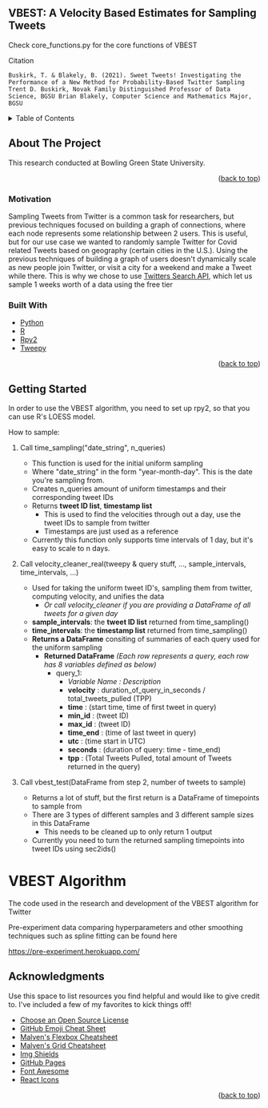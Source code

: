 ## VBEST: A Velocity Based Estimates for Sampling Tweets

Check core_functions.py for the core functions of VBEST

Citation

`
Buskirk, T. & Blakely, B. (2021). Sweet Tweets! Investigating the Performance of a New Method for Probability-Based Twitter Sampling Trent D. Buskirk, Novak Family Distinguished Professor of Data Science, BGSU Brian Blakely, Computer Science and Mathematics Major, BGSU
`

<!-- TABLE OF CONTENTS -->
<details>
  <summary>Table of Contents</summary>
  <ol>
    <li>
      <a href="#about-the-project">About The Project</a>
      <ul>
        <li><a href="#built-with">Built With</a></li>
      </ul>
    </li>
    <li>
      <a href="#getting-started">Getting Started</a>
      <ul>
        <li><a href="#prerequisites">Prerequisites</a></li>
        <li><a href="#installation">Installation</a></li>
      </ul>
    </li>
    <li><a href="#usage">Usage</a></li>
    <li><a href="#roadmap">Roadmap</a></li>
    <li><a href="#contributing">Contributing</a></li>
    <li><a href="#license">License</a></li>
    <li><a href="#contact">Contact</a></li>
    <li><a href="#acknowledgments">Acknowledgments</a></li>
  </ol>
</details>



<!-- ABOUT THE PROJECT -->
## About The Project

This research conducted at Bowling Green State University. 

<p align="right">(<a href="#top">back to top</a>)</p>

### Motivation

Sampling Tweets from Twitter is a common task for researchers, but previous techniques focused on building a graph of connections, where each node represents some relationship between 2 users. This is useful, but for our use case we wanted to randomly sample Twitter for Covid related Tweets based on geography (certain cities in the U.S.). Using the previous techniques of building a graph of users doesn't dynamically scale as new people join Twitter, or visit a city for a weekend and make a Tweet while there. This is why we chose to use [Twitters Search API](https://developer.twitter.com/en/docs/twitter-api/v1/tweets/search/api-reference/get-search-tweets), which let us sample 1 weeks worth of a data using the free tier




### Built With

* [Python](https://www.python.org/)
* [R](https://www.r-project.org/)
* [Rpy2](https://rpy2.github.io/)
* [Tweepy](https://www.tweepy.org/)


<p align="right">(<a href="#top">back to top</a>)</p>



<!-- GETTING STARTED -->
## Getting Started

In order to use the VBEST algorithm, you need to set up rpy2, so that you can use R's LOESS model. 

How to sample:

1. Call time_sampling("date_string", n_queries) 
    * This function is used for the initial uniform sampling
    * Where "date_string" in the form "year-month-day". This is the date you're sampling from.
    * Creates n_queries amount of uniform timestamps and their corresponding tweet IDs
    * Returns **tweet ID list**, **timestamp list**
        * This is used to find the velocities through out a day, use the tweet IDs to sample from twitter
        * Timestamps are just used as a reference
    * Currently this function only supports time intervals of 1 day, but it's easy to scale to n days.
   
2. Call velocity_cleaner_real(tweepy & query stuff, ...,  sample_intervals, time_intervals, ...)
    * Used for taking the uniform tweet ID's, sampling them from twitter, computing velocity, and unifies the data
      * *Or call velocity_cleaner if you are providing a DataFrame of all tweets for a given day*
    * **sample_intervals**: the **tweet ID list** returned from time_sampling()
    * **time_intervals**: the **timestamp list** returned from time_sampling()
    * **Returns a DataFrame** consiting of summaries of each query used for the uniform sampling
        * **Returned DataFrame** *(Each row represents a query, each row has 8 variables defined as below)*
            * query_1:
              * *Variable Name : Description*
              * **velocity** : duration_of_query_in_seconds / total_tweets_pulled (TPP) 
              * **time** : (start time, time of first tweet in query)
              * **min_id** : (tweet ID)
              * **max_id** : (tweet ID)
              * **time_end** : (time of last tweet in query)
              * **utc** : (time start in UTC)
              * **seconds** : (duration of query: time - time_end)
              * **tpp** : (Total Tweets Pulled, total amount of Tweets returned in the query)
 
3. Call vbest_test(DataFrame from step 2, number of tweets to sample)
   * Returns a lot of stuff, but the first return is a DataFrame of timepoints to sample from
   * There are 3 types of different samples and 3 different sample sizes in this DataFrame
      * This needs to be cleaned up to only return 1 output
   * Currently you need to turn the returned sampling timepoints into tweet IDs using sec2ids()
    


# VBEST Algorithm
 The code used in the research and development of the VBEST algorithm for Twitter

Pre-experiment data comparing hyperparameters and other smoothing techniques such as spline fitting can be found here

https://pre-experiment.herokuapp.com/


<!-- ACKNOWLEDGMENTS -->
## Acknowledgments

Use this space to list resources you find helpful and would like to give credit to. I've included a few of my favorites to kick things off!

* [Choose an Open Source License](https://choosealicense.com)
* [GitHub Emoji Cheat Sheet](https://www.webpagefx.com/tools/emoji-cheat-sheet)
* [Malven's Flexbox Cheatsheet](https://flexbox.malven.co/)
* [Malven's Grid Cheatsheet](https://grid.malven.co/)
* [Img Shields](https://shields.io)
* [GitHub Pages](https://pages.github.com)
* [Font Awesome](https://fontawesome.com)
* [React Icons](https://react-icons.github.io/react-icons/search)

<p align="right">(<a href="#top">back to top</a>)</p>



<!-- MARKDOWN LINKS & IMAGES -->
<!-- https://www.markdownguide.org/basic-syntax/#reference-style-links -->
[contributors-shield]: https://img.shields.io/github/contributors/othneildrew/Best-README-Template.svg?style=for-the-badge
[contributors-url]: https://github.com/othneildrew/Best-README-Template/graphs/contributors
[forks-shield]: https://img.shields.io/github/forks/othneildrew/Best-README-Template.svg?style=for-the-badge
[forks-url]: https://github.com/othneildrew/Best-README-Template/network/members
[stars-shield]: https://img.shields.io/github/stars/othneildrew/Best-README-Template.svg?style=for-the-badge
[stars-url]: https://github.com/othneildrew/Best-README-Template/stargazers
[issues-shield]: https://img.shields.io/github/issues/othneildrew/Best-README-Template.svg?style=for-the-badge
[issues-url]: https://github.com/othneildrew/Best-README-Template/issues
[license-shield]: https://img.shields.io/github/license/othneildrew/Best-README-Template.svg?style=for-the-badge
[license-url]: https://github.com/othneildrew/Best-README-Template/blob/master/LICENSE.txt
[linkedin-shield]: https://img.shields.io/badge/-LinkedIn-black.svg?style=for-the-badge&logo=linkedin&colorB=555
[linkedin-url]: https://linkedin.com/in/othneildrew
[product-screenshot]: images/screenshot.png

